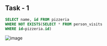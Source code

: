 ## Task - 1

```sql
SELECT name, id FROM pizzeria
WHERE NOT EXISTS(SELECT * FROM person_visits 
WHERE id=pizzeria.id)
```
![image](https://github.com/VikaBogomolova/vvvvvvvvvvvvvvv/assets/112609467/efdf5df1-a6c1-42eb-8941-9c43549b79cf)
